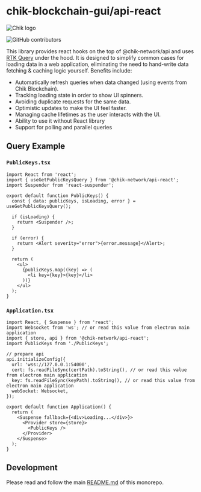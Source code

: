 # chik-blockchain-gui/api-react

![Chik logo](https://www.chiknetwork.org/wp-content/uploads/2022/09/chik-logo.svg)

![GitHub contributors](https://img.shields.io/github/contributors/Chik-Network/chik-blockchain-gui?logo=GitHub)

This library provides react hooks on the top of @chik-network/api and uses [RTK Query](https://redux-toolkit.js.org/rtk-query/overview) under the hood.
It is designed to simplify common cases for loading data in a web application, eliminating the need to hand-write data fetching & caching logic yourself. Benefits include:

- Automatically refresh queries when data changed (using events from Chik Blockchain).
- Tracking loading state in order to show UI spinners.
- Avoiding duplicate requests for the same data.
- Optimistic updates to make the UI feel faster.
- Managing cache lifetimes as the user interacts with the UI.
- Ability to use it without React library
- Support for polling and parallel queries

## Query Example

### **`PublicKeys.tsx`**

```tsx
import React from 'react';
import { useGetPublicKeysQuery } from '@chik-network/api-react';
import Suspender from 'react-suspender';

export default function PublicKeys() {
  const { data: publicKeys, isLoading, error } = useGetPublicKeysQuery();

  if (isLoading) {
    return <Suspender />;
  }

  if (error) {
    return <Alert severity="error">{error.message}</Alert>;
  }

  return (
    <ul>
      {publicKeys.map((key) => (
        <li key={key}>{key}</li>
      ))}
    </ul>
  );
}
```

### **`Application.tsx`**

```tsx
import React, { Suspense } from 'react';
import Websocket from 'ws'; // or read this value from electron main application
import { store, api } from '@chik-network/api-react';
import PublicKeys from './PublicKeys';

// prepare api
api.initializeConfig({
  url: 'wss://127.0.0.1:54000',
  cert: fs.readFileSync(certPath).toString(), // or read this value from electron main application
  key: fs.readFileSync(keyPath).toString(), // or read this value from electron main application
  webSocket: Websocket,
});

export default function Application() {
  return (
    <Suspense fallback={<div>Loading...</div>}>
      <Provider store={store}>
        <PublicKeys />
      </Provider>
    </Suspense>
  );
}
```

## Development

Please read and follow the main [README.md](https://github.com/Chik-Network/chik-blockchain-gui) of this monorepo.
